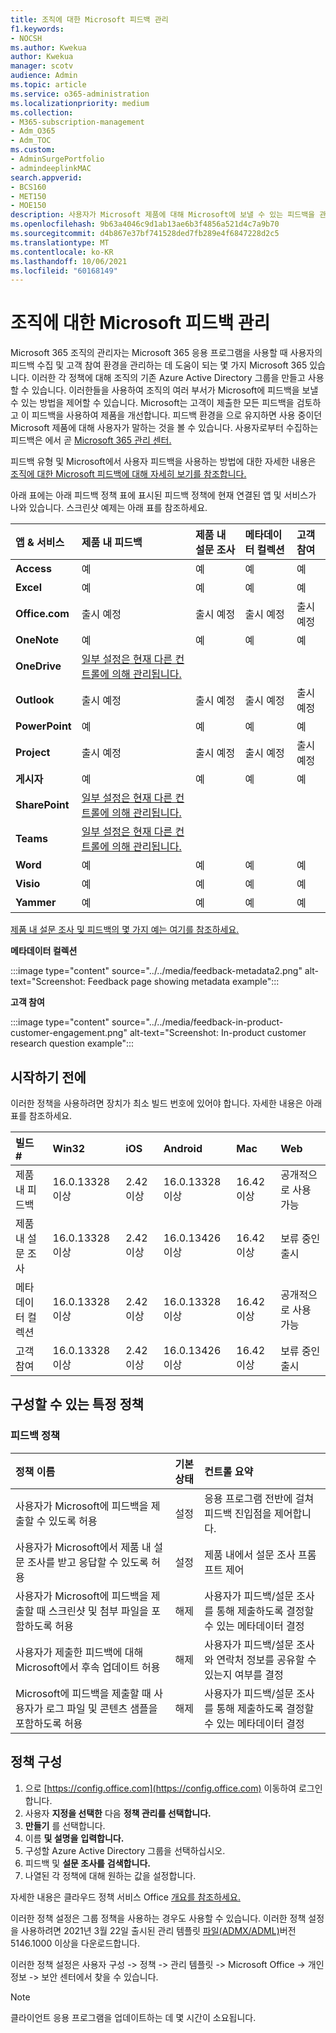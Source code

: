 ```yaml
---
title: 조직에 대한 Microsoft 피드백 관리
f1.keywords:
- NOCSH
ms.author: Kwekua
author: Kwekua
manager: scotv
audience: Admin
ms.topic: article
ms.service: o365-administration
ms.localizationpriority: medium
ms.collection:
- M365-subscription-management
- Adm_O365
- Adm_TOC
ms.custom:
- AdminSurgePortfolio
- admindeeplinkMAC
search.appverid:
- BCS160
- MET150
- MOE150
description: 사용자가 Microsoft 제품에 대해 Microsoft에 보낼 수 있는 피드백을 관리합니다.
ms.openlocfilehash: 9b63a4046c9d1ab13ae6b3f4856a521d4c7a9b70
ms.sourcegitcommit: d4b867e37bf741528ded7fb289e4f6847228d2c5
ms.translationtype: MT
ms.contentlocale: ko-KR
ms.lasthandoff: 10/06/2021
ms.locfileid: "60168149"
---
```

# <a name="manage-microsoft-feedback-for-your-organization"></a>조직에 대한 Microsoft 피드백 관리

Microsoft 365 조직의 관리자는 Microsoft 365 응용 프로그램을 사용할 때 사용자의 피드백 수집 및 고객 참여 환경을 관리하는 데 도움이 되는 몇 가지 Microsoft 365 있습니다. 이러한 각 정책에 대해 조직의 기존 Azure Active Directory 그룹을 만들고 사용할 수 있습니다. 이러한들을 사용하여 조직의 여러 부서가 Microsoft에 피드백을 보낼 수 있는 방법을 제어할 수 있습니다. Microsoft는 고객이 제출한 모든 피드백을 검토하고 이 피드백을 사용하여 제품을 개선합니다. 피드백 환경을 으로  유지하면 사용 중이던 Microsoft 제품에 대해 사용자가 말하는 것을 볼 수 있습니다. 사용자로부터 수집하는 피드백은 에서 곧 <a href="https://go.microsoft.com/fwlink/p/?linkid=2024339" target="_blank">Microsoft 365 관리 센터.</a>

피드백 유형 및 Microsoft에서 사용자 피드백을 사용하는 방법에 대한 자세한 내용은 [조직에 대한 Microsoft 피드백에 대해 자세히 보기를 참조합니다.](../misc/feedback-user-control.md)

아래 표에는 아래 피드백 정책 표에 표시된 피드백 정책에 현재 연결된 앱 및 서비스가 나와 있습니다. 스크린샷 예제는 아래 표를 참조하세요.

|**앱 & 서비스**|**제품 내 피드백** <br> |**제품 내 설문 조사** <br> |**메타데이터 컬렉션** <br> |**고객 참여** <br> |
|:-----|:-----|:-----|:-----|:-----|
|**Access**|예|예|예|예|
|**Excel**|예|예|예|예|
|**Office.com**|출시 예정|출시 예정|출시 예정|출시 예정|
|**OneNote**|예|예|예|예|
|**OneDrive**|[일부 설정은 현재 다른 컨트롤에 의해 관리됩니다.](/onedrive/disable-contact-support-send-feedback)||||
|**Outlook**|출시 예정|출시 예정|출시 예정|출시 예정|
|**PowerPoint**|예|예|예|예|
|**Project**|출시 예정|출시 예정|출시 예정|출시 예정|
|**게시자**|예|예|예|예|
|**SharePoint**|[일부 설정은 현재 다른 컨트롤에 의해 관리됩니다.](/powershell/module/sharepoint-online/set-spotenant)||||
|**Teams**|[일부 설정은 현재 다른 컨트롤에 의해 관리됩니다.](/microsoftteams/manage-feedback-policies-in-teams)||||
|**Word**|예|예|예|예|
|**Visio**|예|예|예|예|
|**Yammer**|예|예|예|예|

[제품 내 설문 조사 및 피드백의 몇 가지 예는 여기를 참조하세요.](/microsoft-365/admin/misc/feedback-user-control#in-product-surveys)

**메타데이터 컬렉션**

:::image type="content" source="../../media/feedback-metadata2.png" alt-text="Screenshot: Feedback page showing metadata example":::

**고객 참여**

:::image type="content" source="../../media/feedback-in-product-customer-engagement.png" alt-text="Screenshot: In-product customer research question example":::

## <a name="before-you-begin"></a>시작하기 전에

이러한 정책을 사용하려면 장치가 최소 빌드 번호에 있어야 합니다. 자세한 내용은 아래 표를 참조하세요.

|**빌드 #**|**Win32**|**iOS**|**Android**|**Mac**|**Web**|
|:-----|:-----|:-----|:-----|:-----|:-----|
|제품 내 피드백|16.0.13328 이상|2.42 이상|16.0.13328 이상|16.42 이상|공개적으로 사용 가능|
|제품 내 설문 조사|16.0.13328 이상|2.42 이상|16.0.13426 이상|16.42 이상|보류 중인 출시|
|메타데이터 컬렉션|16.0.13328 이상|2.42 이상|16.0.13328 이상|16.42 이상|공개적으로 사용 가능|
|고객 참여|16.0.13328 이상|2.42 이상|16.0.13426 이상|16.42 이상|보류 중인 출시|

## <a name="specific-policies-you-can-configure"></a>구성할 수 있는 특정 정책

### <a name="feedback-policies"></a>피드백 정책

|**정책 이름**|**기본 상태**|**컨트롤 요약**|
|:-----|:-----|:-----|
|사용자가 Microsoft에 피드백을 제출할 수 있도록 허용|설정|응용 프로그램 전반에 걸쳐 피드백 진입점을 제어합니다.|
|사용자가 Microsoft에서 제품 내 설문 조사를 받고 응답할 수 있도록 허용|설정|제품 내에서 설문 조사 프롬프트 제어|
|사용자가 Microsoft에 피드백을 제출할 때 스크린샷 및 첨부 파일을 포함하도록 허용|해제|사용자가 피드백/설문 조사를 통해 제출하도록 결정할 수 있는 메타데이터 결정|
|사용자가 제출한 피드백에 대해 Microsoft에서 후속 업데이트 허용|해제|사용자가 피드백/설문 조사와 연락처 정보를 공유할 수 있는지 여부를 결정|
|Microsoft에 피드백을 제출할 때 사용자가 로그 파일 및 콘텐츠 샘플을 포함하도록 허용|해제|사용자가 피드백/설문 조사를 통해 제출하도록 결정할 수 있는 메타데이터 결정|

## <a name="configure-policies"></a>정책 구성

1. 으로 [https://config.office.com](https://config.office.com) 이동하여 로그인합니다.
1. 사용자 **지정을 선택한** 다음 **정책 관리를 선택합니다.**
1. **만들기** 를 선택합니다.
1. 이름 **및 설명을** **입력합니다.**
1. 구성할 Azure Active Directory 그룹을 선택하십시오.
1. 피드백 및 **설문 조사를** **검색합니다.**
1. 나열된 각 정책에 대해 원하는 값을 설정합니다.

자세한 내용은 클라우드 정책 서비스 Office [개요를 참조하세요.](/deployoffice/overview-office-cloud-policy-service)

이러한 정책 설정은 그룹 정책을 사용하는 경우도 사용할 수 있습니다. 이러한 정책 설정을 사용하려면 2021년 3월 22일 출시된 관리 템플릿 [파일(ADMX/ADML)](https://www.microsoft.com/download/details.aspx?id=49030)버전 5146.1000 이상을 다운로드합니다.

이러한 정책 설정은 사용자 구성 -> 정책 -> 관리 템플릿 -> Microsoft Office -> 개인 정보 -> 보안 센터에서 찾을 수 있습니다.

> [!NOTE]
> 클라이언트 응용 프로그램을 업데이트하는 데 몇 시간이 소요됩니다.

